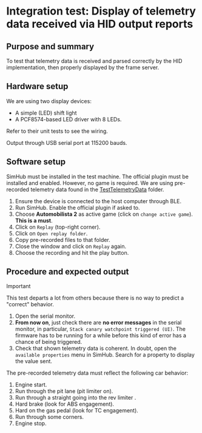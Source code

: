 # Integration test: Display of telemetry data received via HID output reports

## Purpose and summary

To test that telemetry data is received and parsed correctly by the HID implementation,
then properly displayed by the frame server.

## Hardware setup

We are using two display devices:

- A simple (LED) shift light
- A PCF8574-based LED driver with 8 LEDs.

Refer to their unit tests to see the wiring.

Output through USB serial port at 115200 bauds.

## Software setup

SimHub must be installed in the test machine.
The official plugin must be installed and enabled.
However, no game is required.
We are using pre-recorded telemetry data found in the
[TestTelemetryData](./TestTelemetryData/) folder.

1. Ensure the device is connected to the host computer through BLE.
2. Run SimHub. Enable the official plugin if asked to.
3. Choose **Automobilista 2** as active game (click on `change active game`).
   **This is a must**.
4. Click on `Replay` (top-right corner).
5. Click on `Open replay folder`.
6. Copy pre-recorded files to that folder.
7. Close the window and click on `Replay` again.
8. Choose the recording and hit the play button.

## Procedure and expected output

> [!IMPORTANT]
> This test departs a lot from others because there is no way to predict
> a "correct" behavior.

1. Open the serial monitor.
2. **From now on**, just check there are **no error messages**
   in the serial monitor,
   in particular, `Stack canary watchpoint triggered (UI)`.
   The firmware has to be running for a while before this kind of error
   has a chance of being triggered.
3. Check that shown telemetry data is coherent.
   In doubt, open the `available properties` menu in SimHub.
   Search for a property to display the value sent.

The pre-recorded telemetry data must reflect the following car behavior:

1. Engine start.
2. Run through the pit lane (pit limiter on).
3. Run through a straight going into the rev limiter .
4. Hard brake (look for ABS engagement).
5. Hard on the gas pedal (look for TC engagement).
6. Run through some corners.
7. Engine stop.
